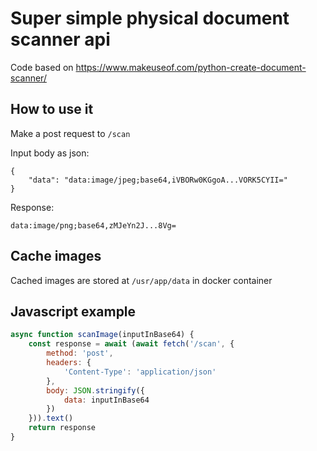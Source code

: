 # Super simple physical document scanner api

Code based on https://www.makeuseof.com/python-create-document-scanner/

## How to use it

Make a post request to `/scan`

Input body as json:

```
{
    "data": "data:image/jpeg;base64,iVBORw0KGgoA...VORK5CYII="
}
```

Response:

```
data:image/png;base64,zMJeYn2J...8Vg=
```

## Cache images

Cached images are stored at `/usr/app/data` in docker container

## Javascript example

```javascript
async function scanImage(inputInBase64) {
    const response = await (await fetch('/scan', {
        method: 'post',
        headers: {
            'Content-Type': 'application/json'
        },
        body: JSON.stringify({
            data: inputInBase64
        })
    })).text()
    return response
}
```